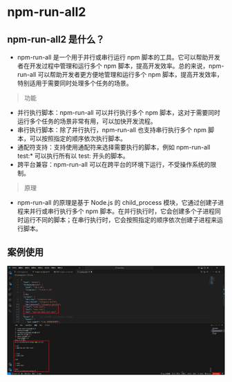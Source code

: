 # npm-run-all2

## npm-run-all2 是什么？

- npm-run-all 是一个用于并行或串行运行 npm 脚本的工具。它可以帮助开发者在开发过程中管理和运行多个 npm 脚本，提高开发效率。总的来说，npm-run-all 可以帮助开发者更方便地管理和运行多个 npm 脚本，提高开发效率，特别适用于需要同时处理多个任务的场景。

> 功能

- 并行执行脚本：npm-run-all 可以并行执行多个 npm 脚本，这对于需要同时运行多个任务的场景非常有用，可以加快开发流程。
- 串行执行脚本：除了并行执行，npm-run-all 也支持串行执行多个 npm 脚本，可以按照指定的顺序依次执行脚本。
- 通配符支持：支持使用通配符来选择需要执行的脚本，例如 npm-run-all test:\* 可以执行所有以 test: 开头的脚本。
- 跨平台兼容：npm-run-all 可以在跨平台的环境下运行，不受操作系统的限制。

> 原理

- npm-run-all 的原理是基于 Node.js 的 child_process 模块，它通过创建子进程来并行或串行执行多个 npm 脚本。在并行执行时，它会创建多个子进程同时运行不同的脚本；在串行执行时，它会按照指定的顺序依次创建子进程来运行脚本。

## 案例使用

![npm-run-all](./imgs/npm-run-all.jpg)
